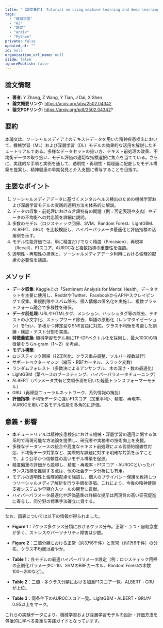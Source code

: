 ```yaml
---
title: "【論文要約】 Tutorial on using machine learning and deep learning models for mental illness detection"
tags:
  - "機械学習"
  - "AI"
  - "論文"
  - "arXiv"
  - "Python"
private: false
updated_at: ""
id: null
organization_url_name: null
slide: false
ignorePublish: false
---
```


## 論文情報

- **著者**: Y Zhang, Z Wang, Y Tian, J Dai, X Shen
- **論文概要リンク**: https://arxiv.org/abs/2502.04342
- **論文PDFリンク**: https://arxiv.org/pdf/2502.04342?

## 要約

本論文は、ソーシャルメディア上のテキストデータを用いた精神疾患検出において、機械学習（ML）および深層学習（DL）モデルの効果的な活用を解説したチュートリアルである。多様なデータセットの扱い方、テキスト前処理の改善、不均衡データの取り扱い、モデル評価の適切な指標選択に焦点を当てている。さらに、実践的な手順と実例を通して、透明性・再現性・倫理面に配慮したモデル構築を提案し、精神健康の早期発見と介入支援に寄与することを目指す。

## 主要なポイント

1. ソーシャルメディアデータに基づくメンタルヘルス検出のための機械学習および深層学習モデルの実践的適用方法を体系的に解説。
2. データの収集・前処理における言語特有の問題（例：否定表現や皮肉）やデータの不均衡への対応策を詳細に説明。
3. 多数のモデル（ロジスティック回帰、SVM、Random Forest、LightGBM、ALBERT、GRU）を比較検証し、ハイパーパラメータ最適化と評価指標の活用例を示す。
4. モデル性能評価では、単に精度だけでなく精度（Precision）、再現率（Recall）、F1スコア、AUROCなど複数指標の重要性を強調。
5. 透明性・再現性の担保と、ソーシャルメディアデータ利用における倫理的配慮の必要性を議論。


## メソッド

- **データ収集**: Kaggle上の「Sentiment Analysis for Mental Health」データセットを主要に使用し、RedditやTwitter、FacebookからAPIやスクレイピングで収集。重複削除やスパム除去、個人情報の匿名化を実施し、複数プラットフォーム融合で多様性を確保。
- **データ前処理**: URLやHTMLタグ、メンション、ハッシュタグ等の除去、テキストの小文字化、ストップワード除去、単語の原形化（レンマタイゼーション）を行い、多様かつ非定型なSNS言語に対応。クラス不均衡を考慮した訓練・検証・テスト分割を実施。
- **特徴量変換**: 機械学習モデル用にTF-IDFベクトル化を採用し、最大1000の特徴量をうちn-gram（1〜2）を考慮。
- **モデル構築**:
- ロジスティック回帰（ℓ2正則化、クラス重み調整、ソルバー複数試行）
- サポートベクターマシン（線形・RBFカーネル、スラック変数）
- ランダムフォレスト（多数決によるアンサンブル、木の深さ・数の最適化）
- LightGBM（葉ベースのブースティング、ハイパーパラメータチューニング）
- ALBERT（パラメータ共有と文順予測を用いた軽量トランスフォーマーモデル）
- GRU（再帰型ニューラルネットワーク、系列情報の捕捉）
- **評価指標**: 不均衡データに強いF1スコア（加重平均）、精度、再現率、AUROCを用いて各モデル性能を多角的に評価。

## 意義・影響

- 本チュートリアルは精神疾患検出における機械・深層学習の適用に関する体系的で再現可能な方法論を提供し、研究者や実務者の技術向上を支援。
- 多様なデータソースの統合や高度なテキスト前処理による言語的複雑性対応、不均衡データ対策など、実際的な課題に対する明確な対策を示すことで、より公平かつ信頼性の高いモデル構築を促進。
- 精度偏重の評価から脱却し、精度・再現率・F1スコア・AUROCといったバランス指標を推奨する点は、他の社会データ分析にも有用。
- モデルの透明性と倫理的配慮を強調し、個人のプライバシー保護を維持しつつソーシャルメディア解析を行う手順を提唱。これにより、今後の精神健康支援システムや早期介入ツールの開発に貢献。
- ハイパーパラメータ最適化や評価基準の詳細な提示は再現性の高い研究促進に寄与し、同分野の標準手法確立に資する。

---

なお、図表については以下の情報が得られました。

- **Figure 1**：7クラス多クラス分類におけるクラス分布。正常・うつ・自殺念慮が多く、ストレスやパーソナリティ障害は少数。
- **Figure 2**：二値分類における正常（約3万6千件）と異常（約1万6千件）の分布。クラス不均衡は緩やか。

- **Table 1**：各モデルの最適ハイパーパラメータ設定（例：ロジスティック回帰の正則化パラメータC=10、SVMのRBFカーネル、Random Forestの木数100〜200など）。
- **Table 2**：二値・多クラス分類における加重F1スコア一覧。ALBERT・GRUが上位。
- **Table 3**：同条件下のAUROCスコア一覧。LightGBM・ALBERT・GRUが0.95以上をマーク。

これらの実験データにより、機械学習および深層学習モデルの設計・評価方法を包括的に学べる貴重な実践ガイドとなっています。

